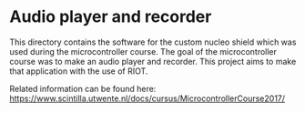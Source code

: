 # Audio player and recorder

This directory contains the software for the custom nucleo shield
which was used during the microcontroller course. The goal of the
microcontroller course was to make an audio player and recorder.
This project aims to make that application with the use of RIOT.

Related information can be found here:
https://www.scintilla.utwente.nl/docs/cursus/MicrocontrollerCourse2017/

